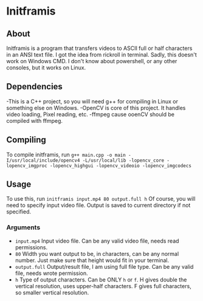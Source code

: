 # Initframis
## About
Initframis is a program that transfers videos to ASCII full or half characters in an ANSI text file.
I got the idea from rickroll in terminal.
Sadly, this doesn't work on Windows CMD. I don't know about powershell, or any other consoles, but it works on Linux.
## Dependencies
-This is a C++ project, so you will need g++ for compiling in Linux or something else on Windows.
-OpenCV is core of this project. It handles video loading, Pixel reading, etc.
-ffmpeg cause ooenCV should be compiled with ffmpeg.
## Compiling
To compile initframis, run `g++ main.cpp -o main -I/usr/local/include/opencv4 -L/usr/local/lib -lopencv_core -lopencv_imgproc -lopencv_highgui -lopencv_videoio -lopencv_imgcodecs`
## Usage
To use this, run `initframis input.mp4 80 output.full h`
Of course, you will need to specify input video file. Output is saved to current directory if not specified.
### Arguments
- `input.mp4` Input video file. Can be any valid video file, needs read permissions.
- `80` Width you want output to be, in characters, can be any normal number. Just make sure that height would fit in your terminal.
- `output.full` Output/result file, I am using full file type. Can be any valid file, needs wrote permission.
- `h` Type of output characters. Can be ONLY `h` or `f`. H gives double the vertical resolution, uses upper-half characters. F gives full characters, so smaller vertical resolution.